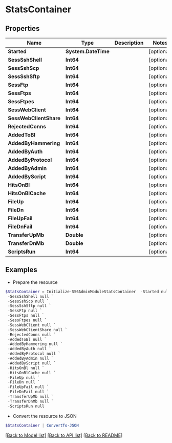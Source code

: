 # StatsContainer
## Properties

Name | Type | Description | Notes
------------ | ------------- | ------------- | -------------
**Started** | **System.DateTime** |  | [optional] 
**SessSshShell** | **Int64** |  | [optional] 
**SessSshScp** | **Int64** |  | [optional] 
**SessSshSftp** | **Int64** |  | [optional] 
**SessFtp** | **Int64** |  | [optional] 
**SessFtps** | **Int64** |  | [optional] 
**SessFtpes** | **Int64** |  | [optional] 
**SessWebClient** | **Int64** |  | [optional] 
**SessWebClientShare** | **Int64** |  | [optional] 
**RejectedConns** | **Int64** |  | [optional] 
**AddedToBl** | **Int64** |  | [optional] 
**AddedByHammering** | **Int64** |  | [optional] 
**AddedByAuth** | **Int64** |  | [optional] 
**AddedByProtocol** | **Int64** |  | [optional] 
**AddedByAdmin** | **Int64** |  | [optional] 
**AddedByScript** | **Int64** |  | [optional] 
**HitsOnBl** | **Int64** |  | [optional] 
**HitsOnBlCache** | **Int64** |  | [optional] 
**FileUp** | **Int64** |  | [optional] 
**FileDn** | **Int64** |  | [optional] 
**FileUpFail** | **Int64** |  | [optional] 
**FileDnFail** | **Int64** |  | [optional] 
**TransferUpMb** | **Double** |  | [optional] 
**TransferDnMb** | **Double** |  | [optional] 
**ScriptsRun** | **Int64** |  | [optional] 

## Examples

- Prepare the resource
```powershell
$StatsContainer = Initialize-SS6AdminModuleStatsContainer  -Started null `
 -SessSshShell null `
 -SessSshScp null `
 -SessSshSftp null `
 -SessFtp null `
 -SessFtps null `
 -SessFtpes null `
 -SessWebClient null `
 -SessWebClientShare null `
 -RejectedConns null `
 -AddedToBl null `
 -AddedByHammering null `
 -AddedByAuth null `
 -AddedByProtocol null `
 -AddedByAdmin null `
 -AddedByScript null `
 -HitsOnBl null `
 -HitsOnBlCache null `
 -FileUp null `
 -FileDn null `
 -FileUpFail null `
 -FileDnFail null `
 -TransferUpMb null `
 -TransferDnMb null `
 -ScriptsRun null
```

- Convert the resource to JSON
```powershell
$StatsContainer | ConvertTo-JSON
```

[[Back to Model list]](../README.md#documentation-for-models) [[Back to API list]](../README.md#documentation-for-api-endpoints) [[Back to README]](../README.md)

